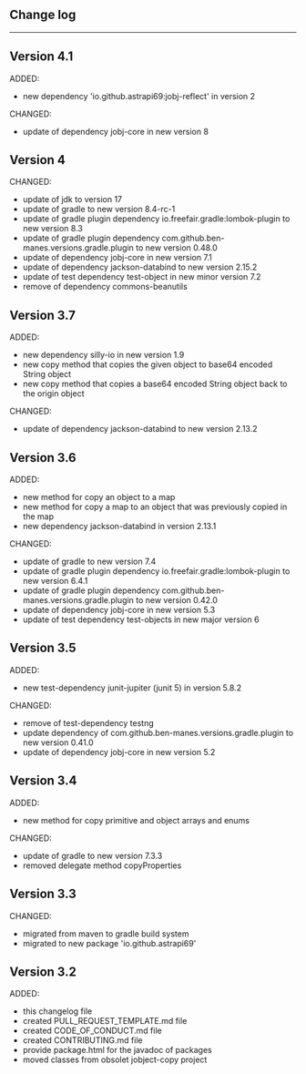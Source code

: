 ## Change log
----------------------

Version 4.1
-------------

ADDED:

- new dependency 'io.github.astrapi69:jobj-reflect' in version 2

CHANGED:

- update of dependency jobj-core in new version 8

Version 4
-------------

CHANGED:

- update of jdk to version 17
- update of gradle to new version 8.4-rc-1
- update of gradle plugin dependency io.freefair.gradle:lombok-plugin to new version 8.3
- update of gradle plugin dependency com.github.ben-manes.versions.gradle.plugin to new version 0.48.0
- update of dependency jobj-core in new version 7.1
- update of dependency jackson-databind to new version 2.15.2
- update of test dependency test-object in new minor version 7.2
- remove of dependency commons-beanutils

Version 3.7
-------------

ADDED:

- new dependency silly-io in new version 1.9
- new copy method that copies the given object to base64 encoded String object
- new copy method that copies a base64 encoded String object back to the origin object

CHANGED:

- update of dependency jackson-databind to new version 2.13.2

Version 3.6
-------------

ADDED:

- new method for copy an object to a map
- new method for copy a map to an object that was previously copied in the map
- new dependency jackson-databind in version 2.13.1

CHANGED:

- update of gradle to new version 7.4
- update of gradle plugin dependency io.freefair.gradle:lombok-plugin to new version 6.4.1
- update of gradle plugin dependency com.github.ben-manes.versions.gradle.plugin to new version 0.42.0
- update of dependency jobj-core in new version 5.3
- update of test dependency test-objects in new major version 6

Version 3.5
-------------

ADDED:

- new test-dependency junit-jupiter (junit 5) in version 5.8.2

CHANGED:

- remove of test-dependency testng
- update dependency of com.github.ben-manes.versions.gradle.plugin to new version 0.41.0
- update of dependency jobj-core in new version 5.2

Version 3.4
-------------

ADDED:

- new method for copy primitive and object arrays and enums

CHANGED:

- update of gradle to new version 7.3.3
- removed delegate method copyProperties

Version 3.3
-------------

CHANGED:

- migrated from maven to gradle build system
- migrated to new package 'io.github.astrapi69'

Version 3.2
-------------

ADDED:

- this changelog file
- created PULL_REQUEST_TEMPLATE.md file
- created CODE_OF_CONDUCT.md file
- created CONTRIBUTING.md file
- provide package.html for the javadoc of packages
- moved classes from obsolet jobject-copy project
